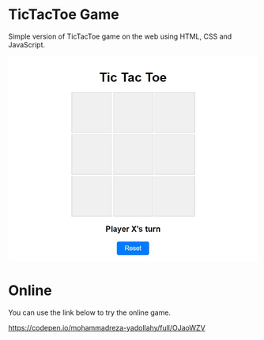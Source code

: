 # TicTacToe Game

Simple version of TicTacToe game on the web using HTML, CSS and JavaScript.

![Main Picture](https://github.com/Phoenix15049/TicTacToe-Web/blob/main/src/mainpic.jpg)

# Online

You can use the link below to try the online game.

https://codepen.io/mohammadreza-yadollahy/full/OJaoWZV
